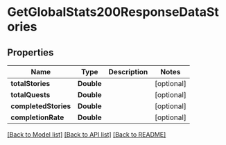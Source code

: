 # GetGlobalStats200ResponseDataStories

## Properties
Name | Type | Description | Notes
------------ | ------------- | ------------- | -------------
**totalStories** | **Double** |  | [optional] 
**totalQuests** | **Double** |  | [optional] 
**completedStories** | **Double** |  | [optional] 
**completionRate** | **Double** |  | [optional] 

[[Back to Model list]](../README.md#documentation-for-models) [[Back to API list]](../README.md#documentation-for-api-endpoints) [[Back to README]](../README.md)


